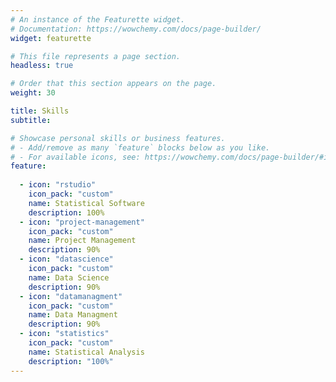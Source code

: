 ```yaml
---
# An instance of the Featurette widget.
# Documentation: https://wowchemy.com/docs/page-builder/
widget: featurette

# This file represents a page section.
headless: true

# Order that this section appears on the page.
weight: 30

title: Skills
subtitle:

# Showcase personal skills or business features.
# - Add/remove as many `feature` blocks below as you like.
# - For available icons, see: https://wowchemy.com/docs/page-builder/#icons
feature:
    
  - icon: "rstudio"
    icon_pack: "custom"
    name: Statistical Software
    description: 100%
  - icon: "project-management"
    icon_pack: "custom"
    name: Project Management
    description: 90%
  - icon: "datascience"
    icon_pack: "custom"
    name: Data Science
    description: 90%
  - icon: "datamanagment"
    icon_pack: "custom"
    name: Data Managment
    description: 90%
  - icon: "statistics"
    icon_pack: "custom"
    name: Statistical Analysis
    description: "100%"
---
```

